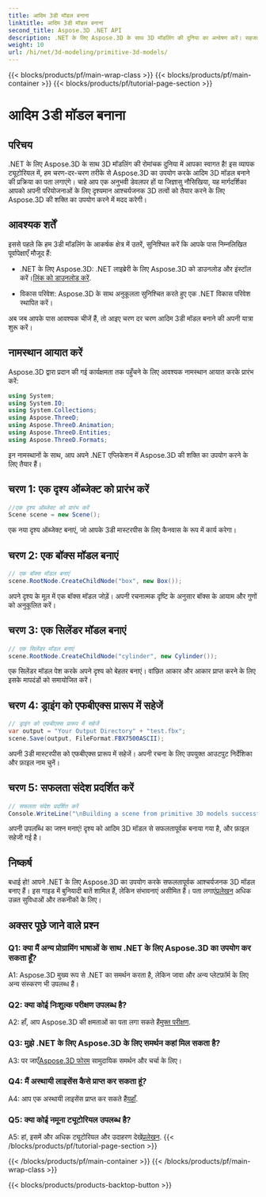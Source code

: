 ```yaml
---
title: आदिम 3डी मॉडल बनाना
linktitle: आदिम 3डी मॉडल बनाना
second_title: Aspose.3D .NET API
description: .NET के लिए Aspose.3D के साथ 3D मॉडलिंग की दुनिया का अन्वेषण करें। सहजता से आश्चर्यजनक आदिम मॉडल बनाएं।
weight: 10
url: /hi/net/3d-modeling/primitive-3d-models/
---
```


{{< blocks/products/pf/main-wrap-class >}}
{{< blocks/products/pf/main-container >}}
{{< blocks/products/pf/tutorial-page-section >}}

# आदिम 3डी मॉडल बनाना

## परिचय

.NET के लिए Aspose.3D के साथ 3D मॉडलिंग की रोमांचक दुनिया में आपका स्वागत है! इस व्यापक ट्यूटोरियल में, हम चरण-दर-चरण तरीके से Aspose.3D का उपयोग करके आदिम 3D मॉडल बनाने की प्रक्रिया का पता लगाएंगे। चाहे आप एक अनुभवी डेवलपर हों या जिज्ञासु नौसिखिया, यह मार्गदर्शिका आपको अपनी परियोजनाओं के लिए दृश्यमान आश्चर्यजनक 3D तत्वों को तैयार करने के लिए Aspose.3D की शक्ति का उपयोग करने में मदद करेगी।

## आवश्यक शर्तें

इससे पहले कि हम 3डी मॉडलिंग के आकर्षक क्षेत्र में उतरें, सुनिश्चित करें कि आपके पास निम्नलिखित पूर्वापेक्षाएँ मौजूद हैं:

-  .NET के लिए Aspose.3D: .NET लाइब्रेरी के लिए Aspose.3D को डाउनलोड और इंस्टॉल करें।[लिंक को डाउनलोड करें](https://releases.aspose.com/3d/net/).

- विकास परिवेश: Aspose.3D के साथ अनुकूलता सुनिश्चित करते हुए एक .NET विकास परिवेश स्थापित करें।

अब जब आपके पास आवश्यक चीजें हैं, तो आइए चरण दर चरण आदिम 3डी मॉडल बनाने की अपनी यात्रा शुरू करें।

## नामस्थान आयात करें

Aspose.3D द्वारा प्रदान की गई कार्यक्षमता तक पहुँचने के लिए आवश्यक नामस्थान आयात करके प्रारंभ करें:

```csharp
using System;
using System.IO;
using System.Collections;
using Aspose.ThreeD;
using Aspose.ThreeD.Animation;
using Aspose.ThreeD.Entities;
using Aspose.ThreeD.Formats;
```

इन नामस्थानों के साथ, आप अपने .NET एप्लिकेशन में Aspose.3D की शक्ति का उपयोग करने के लिए तैयार हैं।

## चरण 1: एक दृश्य ऑब्जेक्ट को प्रारंभ करें

```csharp
//एक दृश्य ऑब्जेक्ट को प्रारंभ करें
Scene scene = new Scene();
```

एक नया दृश्य ऑब्जेक्ट बनाएं, जो आपके 3डी मास्टरपीस के लिए कैनवास के रूप में कार्य करेगा।

## चरण 2: एक बॉक्स मॉडल बनाएं

```csharp
// एक बॉक्स मॉडल बनाएं
scene.RootNode.CreateChildNode("box", new Box());
```

अपने दृश्य के मूल में एक बॉक्स मॉडल जोड़ें। अपनी रचनात्मक दृष्टि के अनुसार बॉक्स के आयाम और गुणों को अनुकूलित करें।

## चरण 3: एक सिलेंडर मॉडल बनाएं

```csharp
// एक सिलेंडर मॉडल बनाएं
scene.RootNode.CreateChildNode("cylinder", new Cylinder());
```

एक सिलेंडर मॉडल पेश करके अपने दृश्य को बेहतर बनाएं। वांछित आकार और आकार प्राप्त करने के लिए इसके मापदंडों को समायोजित करें।

## चरण 4: ड्राइंग को एफबीएक्स प्रारूप में सहेजें

```csharp
// ड्राइंग को एफबीएक्स प्रारूप में सहेजें
var output = "Your Output Directory" + "test.fbx";
scene.Save(output, FileFormat.FBX7500ASCII);
```

अपनी 3डी मास्टरपीस को एफबीएक्स प्रारूप में सहेजें। अपनी रचना के लिए उपयुक्त आउटपुट निर्देशिका और फ़ाइल नाम चुनें।

## चरण 5: सफलता संदेश प्रदर्शित करें

```csharp
// सफलता संदेश प्रदर्शित करें
Console.WriteLine("\nBuilding a scene from primitive 3D models successfully.\nFile saved at " + output);
```

अपनी उपलब्धि का जश्न मनाएं! दृश्य को आदिम 3D मॉडल से सफलतापूर्वक बनाया गया है, और फ़ाइल सहेजी गई है।

## निष्कर्ष

 बधाई हो! आपने .NET के लिए Aspose.3D का उपयोग करके सफलतापूर्वक आश्चर्यजनक 3D मॉडल बनाए हैं। इस गाइड में बुनियादी बातें शामिल हैं, लेकिन संभावनाएं असीमित हैं। पता लगाएं[प्रलेखन](https://reference.aspose.com/3d/net/) अधिक उन्नत सुविधाओं और तकनीकों के लिए।

## अक्सर पूछे जाने वाले प्रश्न

### Q1: क्या मैं अन्य प्रोग्रामिंग भाषाओं के साथ .NET के लिए Aspose.3D का उपयोग कर सकता हूँ?

A1: Aspose.3D मुख्य रूप से .NET का समर्थन करता है, लेकिन जावा और अन्य प्लेटफ़ॉर्म के लिए अन्य संस्करण भी उपलब्ध हैं।

### Q2: क्या कोई निःशुल्क परीक्षण उपलब्ध है?

 A2: हाँ, आप Aspose.3D की क्षमताओं का पता लगा सकते हैं[मुफ्त परीक्षण](https://releases.aspose.com/).

### Q3: मुझे .NET के लिए Aspose.3D के लिए समर्थन कहां मिल सकता है?

 A3: पर जाएँ[Aspose.3D फोरम](https://forum.aspose.com/c/3d/18) सामुदायिक समर्थन और चर्चा के लिए।

### Q4: मैं अस्थायी लाइसेंस कैसे प्राप्त कर सकता हूं?

 A4: आप एक अस्थायी लाइसेंस प्राप्त कर सकते हैं[यहाँ](https://purchase.aspose.com/temporary-license/).

### Q5: क्या कोई नमूना ट्यूटोरियल उपलब्ध है?

 A5: हां, इसमें और अधिक ट्यूटोरियल और उदाहरण देखें[प्रलेखन](https://reference.aspose.com/3d/net/).
{{< /blocks/products/pf/tutorial-page-section >}}

{{< /blocks/products/pf/main-container >}}
{{< /blocks/products/pf/main-wrap-class >}}

{{< blocks/products/products-backtop-button >}}
